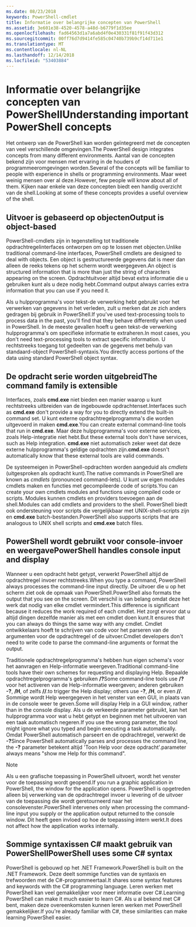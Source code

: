 ```yaml
---
ms.date: 08/23/2018
keywords: PowerShell-cmdlet
title: Informatie over belangrijke concepten van PowerShell
ms.assetid: 3e601e38-4520-4578-a48d-b6779f1d35ee
ms.openlocfilehash: fad64563d1a7a6abd4f0e430331f81f91f43d312
ms.sourcegitcommit: 00ff76d7d9414fe585c04740b739b9cf14d711e1
ms.translationtype: MT
ms.contentlocale: nl-NL
ms.lasthandoff: 12/14/2018
ms.locfileid: "53403884"
---
```

# <a name="understanding-important-powershell-concepts"></a><span data-ttu-id="c9081-103">Informatie over belangrijke concepten van PowerShell</span><span class="sxs-lookup"><span data-stu-id="c9081-103">Understanding important PowerShell concepts</span></span>

<span data-ttu-id="c9081-104">Het ontwerp van de PowerShell kan worden geïntegreerd met de concepten van veel verschillende omgevingen.</span><span class="sxs-lookup"><span data-stu-id="c9081-104">The PowerShell design integrates concepts from many different environments.</span></span> <span data-ttu-id="c9081-105">Aantal van de concepten bekend zijn voor mensen met ervaring in de houders of programmeeromgevingen worden.</span><span class="sxs-lookup"><span data-stu-id="c9081-105">Several of the concepts will be familiar to people with experience in shells or programming environments.</span></span> <span data-ttu-id="c9081-106">Maar weet weinig mensen over al deze.</span><span class="sxs-lookup"><span data-stu-id="c9081-106">However, few people will know about all of them.</span></span> <span data-ttu-id="c9081-107">Kijken naar enkele van deze concepten biedt een handig overzicht van de shell.</span><span class="sxs-lookup"><span data-stu-id="c9081-107">Looking at some of these concepts provides a useful overview of the shell.</span></span>

## <a name="output-is-object-based"></a><span data-ttu-id="c9081-108">Uitvoer is gebaseerd op objecten</span><span class="sxs-lookup"><span data-stu-id="c9081-108">Output is object-based</span></span>

<span data-ttu-id="c9081-109">PowerShell-cmdlets zijn in tegenstelling tot traditionele opdrachtregelinterfaces ontworpen om op te lossen met objecten.</span><span class="sxs-lookup"><span data-stu-id="c9081-109">Unlike traditional command-line interfaces, PowerShell cmdlets are designed to deal with objects.</span></span>
<span data-ttu-id="c9081-110">Een object is gestructureerde gegevens dat is meer dan alleen de reeks tekens op het scherm wordt weergegeven.</span><span class="sxs-lookup"><span data-stu-id="c9081-110">An object is structured information that is more than just the string of characters appearing on the screen.</span></span> <span data-ttu-id="c9081-111">Opdrachtuitvoer altijd bevat extra informatie die u gebruiken kunt als u deze nodig hebt.</span><span class="sxs-lookup"><span data-stu-id="c9081-111">Command output always carries extra information that you can use if you need it.</span></span>

<span data-ttu-id="c9081-112">Als u hulpprogramma's voor tekst-de verwerking hebt gebruikt voor het verwerken van gegevens in het verleden, zult u merken dat ze zich anders gedragen bij gebruik in PowerShell.</span><span class="sxs-lookup"><span data-stu-id="c9081-112">If you've used text-processing tools to process data in the past, you'll find that they behave differently when used in PowerShell.</span></span> <span data-ttu-id="c9081-113">In de meeste gevallen hoeft u geen tekst-de verwerking hulpprogramma's om specifieke informatie te extraheren.</span><span class="sxs-lookup"><span data-stu-id="c9081-113">In most cases, you don't need text-processing tools to extract specific information.</span></span> <span data-ttu-id="c9081-114">U rechtstreeks toegang tot gedeelten van de gegevens met behulp van standaard-object PowerShell-syntaxis.</span><span class="sxs-lookup"><span data-stu-id="c9081-114">You directly access portions of the data using standard PowerShell object syntax.</span></span>

## <a name="the-command-family-is-extensible"></a><span data-ttu-id="c9081-115">De opdracht serie worden uitgebreid</span><span class="sxs-lookup"><span data-stu-id="c9081-115">The command family is extensible</span></span>

<span data-ttu-id="c9081-116">Interfaces, zoals **cmd.exe** niet bieden een manier waarop u kunt rechtstreeks uitbreiden van de ingebouwde opdrachtenset.</span><span class="sxs-lookup"><span data-stu-id="c9081-116">Interfaces such as **cmd.exe** don't provide a way for you to directly extend the built-in command set.</span></span> <span data-ttu-id="c9081-117">U kunt externe opdrachtregelprogramma's die worden uitgevoerd in maken **cmd.exe**.</span><span class="sxs-lookup"><span data-stu-id="c9081-117">You can create external command-line tools that run in **cmd.exe**.</span></span> <span data-ttu-id="c9081-118">Maar deze hulpprogramma's voor externe services, zoals Help-integratie niet hebt.</span><span class="sxs-lookup"><span data-stu-id="c9081-118">But these external tools don't have services, such as Help integration.</span></span> <span data-ttu-id="c9081-119">**cmd.exe** niet automatisch zeker weet dat deze externe hulpprogramma's geldige opdrachten zijn.</span><span class="sxs-lookup"><span data-stu-id="c9081-119">**cmd.exe** doesn't automatically know that these external tools are valid commands.</span></span>

<span data-ttu-id="c9081-120">De systeemeigen in PowerShell-opdrachten worden aangeduid als *cmdlets* (uitgesproken als opdracht kunt).</span><span class="sxs-lookup"><span data-stu-id="c9081-120">The native commands in PowerShell are known as *cmdlets* (pronounced command-lets).</span></span> <span data-ttu-id="c9081-121">U kunt uw eigen modules cmdlets maken en functies met gecompileerde code of scripts.</span><span class="sxs-lookup"><span data-stu-id="c9081-121">You can create your own cmdlets modules and functions using compiled code or scripts.</span></span> <span data-ttu-id="c9081-122">Modules kunnen cmdlets en providers toevoegen aan de shell.</span><span class="sxs-lookup"><span data-stu-id="c9081-122">Modules can add cmdlets and providers to the shell.</span></span> <span data-ttu-id="c9081-123">PowerShell biedt ook ondersteuning voor scripts die vergelijkbaar met UNIX-shell-scripts zijn en **cmd.exe** batch-bestanden.</span><span class="sxs-lookup"><span data-stu-id="c9081-123">PowerShell also supports scripts that are analogous to UNIX shell scripts and **cmd.exe** batch files.</span></span>

## <a name="powershell-handles-console-input-and-display"></a><span data-ttu-id="c9081-124">PowerShell wordt gebruikt voor console-invoer en weergave</span><span class="sxs-lookup"><span data-stu-id="c9081-124">PowerShell handles console input and display</span></span>

<span data-ttu-id="c9081-125">Wanneer u een opdracht hebt getypt, verwerkt PowerShell altijd de opdrachtregel invoer rechtstreeks.</span><span class="sxs-lookup"><span data-stu-id="c9081-125">When you type a command, PowerShell always processes the command-line input directly.</span></span> <span data-ttu-id="c9081-126">De uitvoer die u op het scherm ziet ook de opmaak van PowerShell.</span><span class="sxs-lookup"><span data-stu-id="c9081-126">PowerShell also formats the output that you see on the screen.</span></span> <span data-ttu-id="c9081-127">Dit verschil is van belang omdat deze het werk dat nodig van elke cmdlet vermindert.</span><span class="sxs-lookup"><span data-stu-id="c9081-127">This difference is significant because it reduces the work required of each cmdlet.</span></span> <span data-ttu-id="c9081-128">Het zorgt ervoor dat u altijd dingen dezelfde manier als met een cmdlet doen kunt.</span><span class="sxs-lookup"><span data-stu-id="c9081-128">It ensures that you can always do things the same way with any cmdlet.</span></span> <span data-ttu-id="c9081-129">Cmdlet ontwikkelaars hoeft te schrijven van code voor het parseren van de argumenten voor de opdrachtregel of de uitvoer.</span><span class="sxs-lookup"><span data-stu-id="c9081-129">Cmdlet developers don't need to write code to parse the command-line arguments or format the output.</span></span>

<span data-ttu-id="c9081-130">Traditionele opdrachtregelprogramma's hebben hun eigen schema's voor het aanvragen en Help-informatie weergeven.</span><span class="sxs-lookup"><span data-stu-id="c9081-130">Traditional command-line tools have their own schemes for requesting and displaying Help.</span></span> <span data-ttu-id="c9081-131">Bepaalde opdrachtregelprogramma's gebruiken **/?**</span><span class="sxs-lookup"><span data-stu-id="c9081-131">Some command-line tools use **/?**</span></span> <span data-ttu-id="c9081-132">voor het activeren van de Help-informatie weergeven; anderen gebruiken **-?**, **/H**, of zelfs **//**.</span><span class="sxs-lookup"><span data-stu-id="c9081-132">to trigger the Help display; others use **-?**, **/H**, or even **//**.</span></span> <span data-ttu-id="c9081-133">Sommige wordt Help weergegeven in het venster van een GUI, in plaats van in de console weer te geven.</span><span class="sxs-lookup"><span data-stu-id="c9081-133">Some will display Help in a GUI window, rather than in the console display.</span></span> <span data-ttu-id="c9081-134">Als u de verkeerde parameter gebruikt, kan het hulpprogramma voor wat u hebt getypt en beginnen met het uitvoeren van een taak automatisch negeren.</span><span class="sxs-lookup"><span data-stu-id="c9081-134">If you use the wrong parameter, the tool might ignore what you typed and begin executing a task automatically.</span></span>
<span data-ttu-id="c9081-135">Omdat PowerShell automatisch parseert en de opdrachtregel, verwerkt de **-?**</span><span class="sxs-lookup"><span data-stu-id="c9081-135">Since PowerShell automatically parses and processes the command line, the **-?**</span></span> <span data-ttu-id="c9081-136">parameter betekent altijd 'Toon Help voor deze opdracht'.</span><span class="sxs-lookup"><span data-stu-id="c9081-136">parameter always means "show me Help for this command".</span></span>

> [!NOTE]
> <span data-ttu-id="c9081-137">Als u een grafische toepassing in PowerShell uitvoert, wordt het venster voor de toepassing wordt geopend.</span><span class="sxs-lookup"><span data-stu-id="c9081-137">If you run a graphic application in PowerShell, the window for the application opens.</span></span>
> <span data-ttu-id="c9081-138">PowerShell is opgetreden alleen bij verwerking van de opdrachtregel invoer u levering of de uitvoer van de toepassing die wordt geretourneerd naar het consolevenster.</span><span class="sxs-lookup"><span data-stu-id="c9081-138">PowerShell intervenes only when processing the command-line input you supply or the application output returned to the console window.</span></span> <span data-ttu-id="c9081-139">Dit heeft geen invloed op hoe de toepassing intern werkt.</span><span class="sxs-lookup"><span data-stu-id="c9081-139">It does not affect how the application works internally.</span></span>

## <a name="powershell-uses-some-c-syntax"></a><span data-ttu-id="c9081-140">Sommige syntaxissen C# maakt gebruik van PowerShell</span><span class="sxs-lookup"><span data-stu-id="c9081-140">PowerShell uses some C# syntax</span></span>

<span data-ttu-id="c9081-141">PowerShell is gebouwd op het .NET Framework.</span><span class="sxs-lookup"><span data-stu-id="c9081-141">PowerShell is built on the .NET Framework.</span></span> <span data-ttu-id="c9081-142">Deze deelt sommige functies van de syntaxis en trefwoorden met de C#-programmeertaal.</span><span class="sxs-lookup"><span data-stu-id="c9081-142">It shares some syntax features and keywords with the C# programming language.</span></span> <span data-ttu-id="c9081-143">Leren werken met PowerShell kan veel gemakkelijker voor meer informatie over C#.</span><span class="sxs-lookup"><span data-stu-id="c9081-143">Learning PowerShell can make it much easier to learn C#.</span></span> <span data-ttu-id="c9081-144">Als u al bekend met C# bent, maken deze overeenkomsten kunnen leren werken met PowerShell gemakkelijker.</span><span class="sxs-lookup"><span data-stu-id="c9081-144">If you're already familiar with C#, these similarities can make learning PowerShell easier.</span></span>
